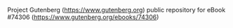 Project Gutenberg (https://www.gutenberg.org) public repository for eBook #74306 (https://www.gutenberg.org/ebooks/74306)
